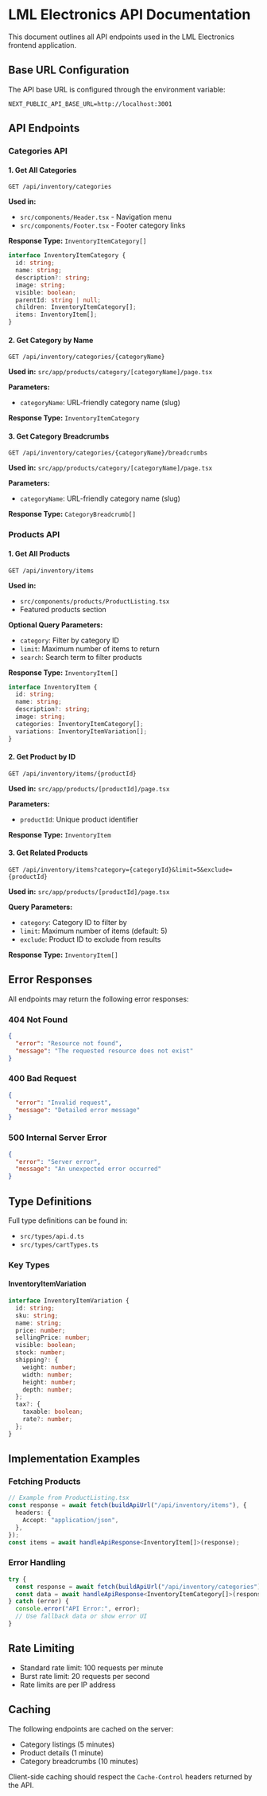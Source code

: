 # LML Electronics API Documentation

This document outlines all API endpoints used in the LML Electronics frontend application.

## Base URL Configuration

The API base URL is configured through the environment variable:

```env
NEXT_PUBLIC_API_BASE_URL=http://localhost:3001
```

## API Endpoints

### Categories API

#### 1. Get All Categories

```http
GET /api/inventory/categories
```

**Used in:**

- `src/components/Header.tsx` - Navigation menu
- `src/components/Footer.tsx` - Footer category links

**Response Type:** `InventoryItemCategory[]`

```typescript
interface InventoryItemCategory {
  id: string;
  name: string;
  description?: string;
  image: string;
  visible: boolean;
  parentId: string | null;
  children: InventoryItemCategory[];
  items: InventoryItem[];
}
```

#### 2. Get Category by Name

```http
GET /api/inventory/categories/{categoryName}
```

**Used in:** `src/app/products/category/[categoryName]/page.tsx`

**Parameters:**

- `categoryName`: URL-friendly category name (slug)

**Response Type:** `InventoryItemCategory`

#### 3. Get Category Breadcrumbs

```http
GET /api/inventory/categories/{categoryName}/breadcrumbs
```

**Used in:** `src/app/products/category/[categoryName]/page.tsx`

**Parameters:**

- `categoryName`: URL-friendly category name (slug)

**Response Type:** `CategoryBreadcrumb[]`

### Products API

#### 1. Get All Products

```http
GET /api/inventory/items
```

**Used in:**

- `src/components/products/ProductListing.tsx`
- Featured products section

**Optional Query Parameters:**

- `category`: Filter by category ID
- `limit`: Maximum number of items to return
- `search`: Search term to filter products

**Response Type:** `InventoryItem[]`

```typescript
interface InventoryItem {
  id: string;
  name: string;
  description?: string;
  image: string;
  categories: InventoryItemCategory[];
  variations: InventoryItemVariation[];
}
```

#### 2. Get Product by ID

```http
GET /api/inventory/items/{productId}
```

**Used in:** `src/app/products/[productId]/page.tsx`

**Parameters:**

- `productId`: Unique product identifier

**Response Type:** `InventoryItem`

#### 3. Get Related Products

```http
GET /api/inventory/items?category={categoryId}&limit=5&exclude={productId}
```

**Used in:** `src/app/products/[productId]/page.tsx`

**Query Parameters:**

- `category`: Category ID to filter by
- `limit`: Maximum number of items (default: 5)
- `exclude`: Product ID to exclude from results

**Response Type:** `InventoryItem[]`

## Error Responses

All endpoints may return the following error responses:

### 404 Not Found

```json
{
  "error": "Resource not found",
  "message": "The requested resource does not exist"
}
```

### 400 Bad Request

```json
{
  "error": "Invalid request",
  "message": "Detailed error message"
}
```

### 500 Internal Server Error

```json
{
  "error": "Server error",
  "message": "An unexpected error occurred"
}
```

## Type Definitions

Full type definitions can be found in:

- `src/types/api.d.ts`
- `src/types/cartTypes.ts`

### Key Types

#### InventoryItemVariation

```typescript
interface InventoryItemVariation {
  id: string;
  sku: string;
  name: string;
  price: number;
  sellingPrice: number;
  visible: boolean;
  stock: number;
  shipping?: {
    weight: number;
    width: number;
    height: number;
    depth: number;
  };
  tax?: {
    taxable: boolean;
    rate?: number;
  };
}
```

## Implementation Examples

### Fetching Products

```typescript
// Example from ProductListing.tsx
const response = await fetch(buildApiUrl("/api/inventory/items"), {
  headers: {
    Accept: "application/json",
  },
});
const items = await handleApiResponse<InventoryItem[]>(response);
```

### Error Handling

```typescript
try {
  const response = await fetch(buildApiUrl("/api/inventory/categories"));
  const data = await handleApiResponse<InventoryItemCategory[]>(response);
} catch (error) {
  console.error("API Error:", error);
  // Use fallback data or show error UI
}
```

## Rate Limiting

- Standard rate limit: 100 requests per minute
- Burst rate limit: 20 requests per second
- Rate limits are per IP address

## Caching

The following endpoints are cached on the server:

- Category listings (5 minutes)
- Product details (1 minute)
- Category breadcrumbs (10 minutes)

Client-side caching should respect the `Cache-Control` headers returned by the API.
